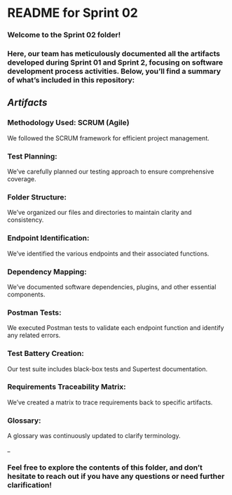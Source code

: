 # README for Sprint 02

### Welcome to the Sprint 02 folder! 

### Here, our team has meticulously documented all the artifacts developed during Sprint 01 and Sprint 2, focusing on software development process activities. Below, you’ll find a summary of what’s included in this repository:

## *Artifacts*
### Methodology Used: SCRUM (Agile)
We followed the SCRUM framework for efficient project management.
### Test Planning:
We’ve carefully planned our testing approach to ensure comprehensive coverage.
### Folder Structure:
We’ve organized our files and directories to maintain clarity and consistency.
### Endpoint Identification:
We’ve identified the various endpoints and their associated functions.
### Dependency Mapping:
We’ve documented software dependencies, plugins, and other essential components.
### Postman Tests:
We executed Postman tests to validate each endpoint function and identify any related errors.
### Test Battery Creation:
Our test suite includes black-box tests and Supertest documentation.
### Requirements Traceability Matrix:
We’ve created a matrix to trace requirements back to specific artifacts.
### Glossary:
A glossary was continuously updated to clarify terminology.


_
### Feel free to explore the contents of this folder, and don’t hesitate to reach out if you have any questions or need further clarification!
